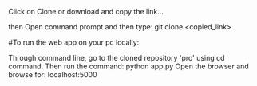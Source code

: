 Click on Clone or download and copy the link...

then Open command prompt and then type: 
git clone <copied_link>



#To run the web app on your pc locally:

Through command line, go to the cloned repository 'pro' using cd command.
Then run the command: python app.py
Open the browser and browse for: localhost:5000

